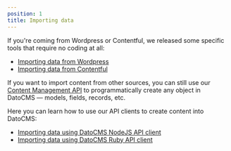 ```yaml
---
position: 1
title: Importing data
---
```


If you're coming from Wordpress or Contentful, we released some specific tools that require no coding at all:

* [Importing data from Wordpress](/blog/wordpress-importer/)
* [Importing data from Contentful](/blog/from-contentful-to-datocms/)

If you want to import content from other sources, you can still use our [Content Management API](/content-management-api/) to programmatically create any object in DatoCMS — models, fields, records, etc. 

Here you can learn how to use our API clients to create content into DatoCMS:

* [Importing data using DatoCMS NodeJS API client](/docs/import/nodejs/)
* [Importing data using DatoCMS Ruby API client](/docs/import/ruby/)

